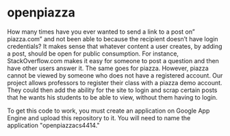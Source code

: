 openpiazza
==========

How many times have you ever wanted to send a link to a post on” piazza.com” and not been able to because the recipient doesn’t have login credentials? It makes sense that whatever content a user creates, by adding a post, should be open for public consumption. For instance, StackOverflow.com makes it easy for someone to post a question and then have other users answer it. The same goes for piazza. However, piazza cannot be viewed by someone who does not have a registered account. Our project allows professors to register their class with a piazza demo account. They could then add the ability for the site to login and scrap certain posts that he wants his students to be able to view, without them having to login.



To get this code to work, you must create an application on Google App Engine and upload this repository to it. You will need to name the application "openpiazzacs4414."
